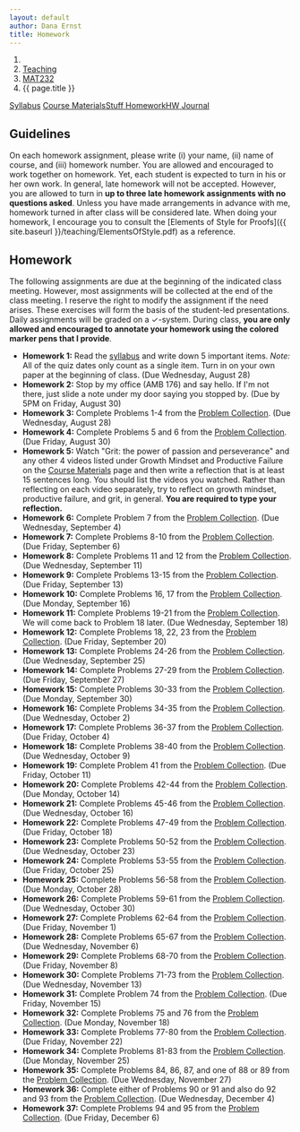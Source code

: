 ```yaml
---
layout: default
author: Dana Ernst
title: Homework
---
```


<ol class="breadcrumb">
  <li><a href="/"><i class="fa fa-home"></i></a></li>
  <li><a href="/teaching/">Teaching</a></li>
  <li><a href="/teaching/mat232f19">MAT232</a></li>
  <li class="active">{{ page.title }}</li>
</ol>

<div class="row">
<div class="col-xs-12">
<div class="btn-group btn-group-justified">
<a class="btn btn-default btn-success" href="{{site.baseurl}}/teaching/mat232f19/syllabus/">Syllabus</a>
<a class="btn btn-default btn-primary" href="{{site.baseurl}}/teaching/mat232f19/materials/">
<span class="hidden-xs">Course Materials</span><span class="visible-xs">Stuff</span>
</a>
<a class="btn btn-default btn-warning" href="{{site.baseurl}}/teaching/mat232f19/homework/">
<span class="hidden-xs">Homework</span><span class="visible-xs">HW</span>
</a>
<a class="btn btn-default btn-info" href="{{site.baseurl}}/teaching/mat232f19/journal/">Journal</a>
</div>
</div>
</div>

## Guidelines ##
On each homework assignment, please write (i) your name, (ii) name of course, and (iii) homework number. You are allowed and encouraged to work together on homework. Yet, each student is expected to turn in his or her own work. In general, late homework will not be accepted. However, you are allowed to turn in **up to three late homework assignments with no questions asked**. Unless you have made arrangements in advance with me, homework turned in after class will be considered late. When doing your homework, I encourage you to consult the [Elements of Style for Proofs]({{ site.baseurl }}/teaching/ElementsOfStyle.pdf) as a reference.

## Homework ##
The following assignments are due at the beginning of the indicated class meeting. However, most assignments will be collected at the end of the class meeting.  I reserve the right to modify the assignment if the need arises.  These exercises will form the basis of the student-led presentations.  Daily assignments will be graded on a $\checkmark$-system.  During class, **you are only allowed and encouraged to annotate your homework using the colored marker pens that I provide**.

<ul class="fa-ul">
<li><i class="fa-li fa fa-edit"></i><b>Homework 1:</b> Read the <a href="{{site.baseurl}}/teaching/mat232f19/syllabus/">syllabus</a> and write down 5 important items.  <i>Note:</i>  All of the quiz dates only count as a single item.  Turn in on your own paper at the beginning of class. (Due Wednesday, August 28)</li>
<li><i class="fa-li fa fa-edit"></i><b>Homework 2:</b> Stop by my office (AMB 176) and say hello. If I'm not there, just slide a note under my door saying you stopped by. (Due by 5PM on Friday, August 30)</li>
<li><i class="fa-li fa fa-edit"></i><b>Homework 3:</b> Complete Problems 1-4 from the <a href="https://dcernst.github.io/teaching/mat232f19/232ProblemCollection.pdf">Problem Collection</a>. (Due Wednesday, August 28)</li>
<li><i class="fa-li fa fa-edit"></i><b>Homework 4:</b> Complete Problems 5 and 6 from the <a href="https://dcernst.github.io/teaching/mat232f19/232ProblemCollection.pdf">Problem Collection</a>. (Due Friday, August 30)</li>
<li><i class="fa-li fa fa-edit"></i><b>Homework 5:</b> Watch "Grit: the power of passion and perseverance" and any other 4 videos listed under Growth Mindset and Productive Failure on the <a href="{{site.baseurl}}/teaching/mat232f19/materials/">Course Materials</a> page and then write a reflection that is at least 15 sentences long. You should list the videos you watched. Rather than reflecting on each video separately, try to reflect on growth mindset, productive failure, and grit, in general. <b>You are required to type your reflection.</b></li>
<li><i class="fa-li fa fa-edit"></i><b>Homework 6:</b> Complete Problem 7 from the <a href="https://dcernst.github.io/teaching/mat232f19/232ProblemCollection.pdf">Problem Collection</a>. (Due Wednesday, September 4)</li>
<li><i class="fa-li fa fa-edit"></i><b>Homework 7:</b> Complete Problems 8-10 from the <a href="https://dcernst.github.io/teaching/mat232f19/232ProblemCollection.pdf">Problem Collection</a>. (Due Friday, September 6)</li>
<li><i class="fa-li fa fa-edit"></i><b>Homework 8:</b> Complete Problems 11 and 12 from the <a href="https://dcernst.github.io/teaching/mat232f19/232ProblemCollection.pdf">Problem Collection</a>. (Due Wednesday, September 11)</li>
<li><i class="fa-li fa fa-edit"></i><b>Homework 9:</b> Complete Problems 13-15 from the <a href="https://dcernst.github.io/teaching/mat232f19/232ProblemCollection.pdf">Problem Collection</a>. (Due Friday, September 13)</li>
<li><i class="fa-li fa fa-edit"></i><b>Homework 10:</b> Complete Problems 16, 17 from the <a href="https://dcernst.github.io/teaching/mat232f19/232ProblemCollection.pdf">Problem Collection</a>. (Due Monday, September 16)</li>
<li><i class="fa-li fa fa-edit"></i><b>Homework 11:</b> Complete Problems 19-21 from the <a href="https://dcernst.github.io/teaching/mat232f19/232ProblemCollection.pdf">Problem Collection</a>. We will come back to Problem 18 later. (Due Wednesday, September 18)</li>
<li><i class="fa-li fa fa-edit"></i><b>Homework 12:</b> Complete Problems 18, 22, 23 from the <a href="https://dcernst.github.io/teaching/mat232f19/232ProblemCollection.pdf">Problem Collection</a>. (Due Friday, September 20)</li>
<li><i class="fa-li fa fa-edit"></i><b>Homework 13:</b> Complete Problems 24-26 from the <a href="https://dcernst.github.io/teaching/mat232f19/232ProblemCollection.pdf">Problem Collection</a>. (Due Wednesday, September 25)</li>
<li><i class="fa-li fa fa-edit"></i><b>Homework 14:</b> Complete Problems 27-29 from the <a href="https://dcernst.github.io/teaching/mat232f19/232ProblemCollection.pdf">Problem Collection</a>. (Due Friday, September 27)</li>
<li><i class="fa-li fa fa-edit"></i><b>Homework 15:</b> Complete Problems 30-33 from the <a href="https://dcernst.github.io/teaching/mat232f19/232ProblemCollection.pdf">Problem Collection</a>. (Due Monday, September 30)</li>
<li><i class="fa-li fa fa-edit"></i><b>Homework 16:</b> Complete Problems 34-35 from the <a href="https://dcernst.github.io/teaching/mat232f19/232ProblemCollection.pdf">Problem Collection</a>. (Due Wednesday, October 2)</li>
<li><i class="fa-li fa fa-edit"></i><b>Homework 17:</b> Complete Problems 36-37 from the <a href="https://dcernst.github.io/teaching/mat232f19/232ProblemCollection.pdf">Problem Collection</a>. (Due Friday, October 4)</li>
<li><i class="fa-li fa fa-edit"></i><b>Homework 18:</b> Complete Problems 38-40 from the <a href="https://dcernst.github.io/teaching/mat232f19/232ProblemCollection.pdf">Problem Collection</a>. (Due Wednesday, October 9)</li>
<li><i class="fa-li fa fa-edit"></i><b>Homework 19:</b> Complete Problem 41 from the <a href="https://dcernst.github.io/teaching/mat232f19/232ProblemCollection.pdf">Problem Collection</a>. (Due Friday, October 11)</li>
<li><i class="fa-li fa fa-edit"></i><b>Homework 20:</b> Complete Problems 42-44 from the <a href="https://dcernst.github.io/teaching/mat232f19/232ProblemCollection.pdf">Problem Collection</a>. (Due Monday, October 14)</li>
<li><i class="fa-li fa fa-edit"></i><b>Homework 21:</b> Complete Problems 45-46 from the <a href="https://dcernst.github.io/teaching/mat232f19/232ProblemCollection.pdf">Problem Collection</a>. (Due Wednesday, October 16)</li>
<li><i class="fa-li fa fa-edit"></i><b>Homework 22:</b> Complete Problems 47-49 from the <a href="https://dcernst.github.io/teaching/mat232f19/232ProblemCollection.pdf">Problem Collection</a>. (Due Friday, October 18)</li>
<li><i class="fa-li fa fa-edit"></i><b>Homework 23:</b> Complete Problems 50-52 from the <a href="https://dcernst.github.io/teaching/mat232f19/232ProblemCollection.pdf">Problem Collection</a>. (Due Wednesday, October 23)</li>
<li><i class="fa-li fa fa-edit"></i><b>Homework 24:</b> Complete Problems 53-55 from the <a href="https://dcernst.github.io/teaching/mat232f19/232ProblemCollection.pdf">Problem Collection</a>. (Due Friday, October 25)</li>
<li><i class="fa-li fa fa-edit"></i><b>Homework 25:</b> Complete Problems 56-58 from the <a href="https://dcernst.github.io/teaching/mat232f19/232ProblemCollection.pdf">Problem Collection</a>. (Due Monday, October 28)</li>
<li><i class="fa-li fa fa-edit"></i><b>Homework 26:</b> Complete Problems 59-61 from the <a href="https://dcernst.github.io/teaching/mat232f19/232ProblemCollection.pdf">Problem Collection</a>. (Due Wednesday, October 30)</li>
<li><i class="fa-li fa fa-edit"></i><b>Homework 27:</b> Complete Problems 62-64 from the <a href="https://dcernst.github.io/teaching/mat232f19/232ProblemCollection.pdf">Problem Collection</a>. (Due Friday, November 1)</li>
<li><i class="fa-li fa fa-edit"></i><b>Homework 28:</b> Complete Problems 65-67 from the <a href="https://dcernst.github.io/teaching/mat232f19/232ProblemCollection.pdf">Problem Collection</a>. (Due Wednesday, November 6)</li>
<li><i class="fa-li fa fa-edit"></i><b>Homework 29:</b> Complete Problems 68-70 from the <a href="https://dcernst.github.io/teaching/mat232f19/232ProblemCollection.pdf">Problem Collection</a>. (Due Friday, November 8)</li>
<li><i class="fa-li fa fa-edit"></i><b>Homework 30:</b> Complete Problems 71-73 from the <a href="https://dcernst.github.io/teaching/mat232f19/232ProblemCollection.pdf">Problem Collection</a>. (Due Wednesday, November 13)</li>
<li><i class="fa-li fa fa-edit"></i><b>Homework 31:</b> Complete Problem 74 from the <a href="https://dcernst.github.io/teaching/mat232f19/232ProblemCollection.pdf">Problem Collection</a>. (Due Friday, November 15)</li>
<li><i class="fa-li fa fa-edit"></i><b>Homework 32:</b> Complete Problems 75 and 76 from the <a href="https://dcernst.github.io/teaching/mat232f19/232ProblemCollection.pdf">Problem Collection</a>. (Due Monday, November 18)</li>
<li><i class="fa-li fa fa-edit"></i><b>Homework 33:</b> Complete Problems 77-80 from the <a href="https://dcernst.github.io/teaching/mat232f19/232ProblemCollection.pdf">Problem Collection</a>. (Due Friday, November 22)</li>
<li><i class="fa-li fa fa-edit"></i><b>Homework 34:</b> Complete Problems 81-83 from the <a href="https://dcernst.github.io/teaching/mat232f19/232ProblemCollection.pdf">Problem Collection</a>. (Due Monday, November 25)</li>
<li><i class="fa-li fa fa-edit"></i><b>Homework 35:</b> Complete Problems 84, 86, 87, and one of 88 or 89 from the <a href="https://dcernst.github.io/teaching/mat232f19/232ProblemCollection.pdf">Problem Collection</a>. (Due Wednesday, November 27)</li>
<li><i class="fa-li fa fa-edit"></i><b>Homework 36:</b> Complete either of Problems 90 or 91 and also do 92 and 93 from the <a href="https://dcernst.github.io/teaching/mat232f19/232ProblemCollection.pdf">Problem Collection</a>. (Due Wednesday, December 4)</li>
<li><i class="fa-li fa fa-edit"></i><b>Homework 37:</b> Complete Problems 94 and 95 from the <a href="https://dcernst.github.io/teaching/mat232f19/232ProblemCollection.pdf">Problem Collection</a>. (Due Friday, December 6)</li>
</ul>
